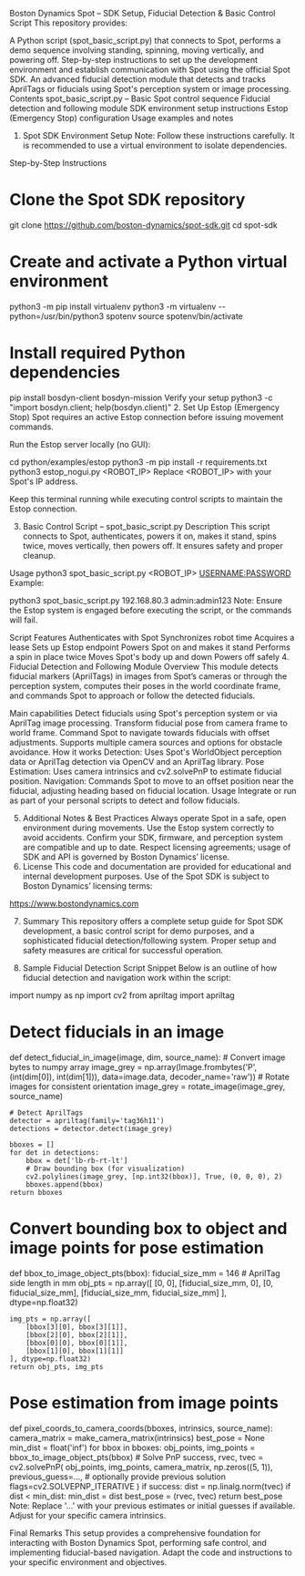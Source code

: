 Boston Dynamics Spot – SDK Setup, Fiducial Detection & Basic Control Script
This repository provides:

A Python script (spot_basic_script.py) that connects to Spot, performs a demo sequence involving standing, spinning, moving vertically, and powering off.
Step-by-step instructions to set up the development environment and establish communication with Spot using the official Spot SDK.
An advanced fiducial detection module that detects and tracks AprilTags or fiducials using Spot's perception system or image processing.
Contents
spot_basic_script.py – Basic Spot control sequence
Fiducial detection and following module
SDK environment setup instructions
Estop (Emergency Stop) configuration
Usage examples and notes
1. Spot SDK Environment Setup
Note: Follow these instructions carefully. It is recommended to use a virtual environment to isolate dependencies.

Step-by-Step Instructions
# Clone the Spot SDK repository
git clone https://github.com/boston-dynamics/spot-sdk.git
cd spot-sdk

# Create and activate a Python virtual environment
python3 -m pip install virtualenv
python3 -m virtualenv --python=/usr/bin/python3 spotenv
source spotenv/bin/activate

# Install required Python dependencies
pip install bosdyn-client bosdyn-mission
Verify your setup
python3 -c "import bosdyn.client; help(bosdyn.client)"
2. Set Up Estop (Emergency Stop)
Spot requires an active Estop connection before issuing movement commands.

Run the Estop server locally (no GUI):

cd python/examples/estop
python3 -m pip install -r requirements.txt
python3 estop_nogui.py <ROBOT_IP>
Replace <ROBOT_IP> with your Spot's IP address.

Keep this terminal running while executing control scripts to maintain the Estop connection.

3. Basic Control Script – spot_basic_script.py
Description
This script connects to Spot, authenticates, powers it on, makes it stand, spins twice, moves vertically, then powers off. It ensures safety and proper cleanup.

Usage
python3 spot_basic_script.py <ROBOT_IP> <USERNAME:PASSWORD>
Example:

python3 spot_basic_script.py 192.168.80.3 admin:admin123
Note: Ensure the Estop system is engaged before executing the script, or the commands will fail.

Script Features
Authenticates with Spot
Synchronizes robot time
Acquires a lease
Sets up Estop endpoint
Powers Spot on and makes it stand
Performs a spin in place twice
Moves Spot's body up and down
Powers off safely
4. Fiducial Detection and Following Module
Overview
This module detects fiducial markers (AprilTags) in images from Spot’s cameras or through the perception system, computes their poses in the world coordinate frame, and commands Spot to approach or follow the detected fiducials.

Main capabilities
Detect fiducials using Spot's perception system or via AprilTag image processing.
Transform fiducial pose from camera frame to world frame.
Command Spot to navigate towards fiducials with offset adjustments.
Supports multiple camera sources and options for obstacle avoidance.
How it works
Detection: Uses Spot's WorldObject perception data or AprilTag detection via OpenCV and an AprilTag library.
Pose Estimation: Uses camera intrinsics and cv2.solvePnP to estimate fiducial position.
Navigation: Commands Spot to move to an offset position near the fiducial, adjusting heading based on fiducial location.
Usage
Integrate or run as part of your personal scripts to detect and follow fiducials.

5. Additional Notes & Best Practices
Always operate Spot in a safe, open environment during movements.
Use the Estop system correctly to avoid accidents.
Confirm your SDK, firmware, and perception system are compatible and up to date.
Respect licensing agreements; usage of SDK and API is governed by Boston Dynamics’ license.
6. License
This code and documentation are provided for educational and internal development purposes. Use of the Spot SDK is subject to Boston Dynamics’ licensing terms:

https://www.bostondynamics.com

7. Summary
This repository offers a complete setup guide for Spot SDK development, a basic control script for demo purposes, and a sophisticated fiducial detection/following system. Proper setup and safety measures are critical for successful operation.

8. Sample Fiducial Detection Script Snippet
Below is an outline of how fiducial detection and navigation work within the script:

import numpy as np
import cv2
from apriltag import apriltag

# Detect fiducials in an image
def detect_fiducial_in_image(image, dim, source_name):
    # Convert image bytes to numpy array
    image_grey = np.array(Image.frombytes('P', (int(dim[0]), int(dim[1])), data=image.data, decoder_name='raw'))
    # Rotate images for consistent orientation
    image_grey = rotate_image(image_grey, source_name)

    # Detect AprilTags
    detector = apriltag(family='tag36h11')
    detections = detector.detect(image_grey)

    bboxes = []
    for det in detections:
        bbox = det['lb-rb-rt-lt']
        # Draw bounding box (for visualization)
        cv2.polylines(image_grey, [np.int32(bbox)], True, (0, 0, 0), 2)
        bboxes.append(bbox)
    return bboxes

# Convert bounding box to object and image points for pose estimation
def bbox_to_image_object_pts(bbox):
    fiducial_size_mm = 146  # AprilTag side length in mm
    obj_pts = np.array([
        [0, 0],
        [fiducial_size_mm, 0],
        [0, fiducial_size_mm],
        [fiducial_size_mm, fiducial_size_mm]
    ], dtype=np.float32)

    img_pts = np.array([
        [bbox[3][0], bbox[3][1]],
        [bbox[2][0], bbox[2][1]],
        [bbox[0][0], bbox[0][1]],
        [bbox[1][0], bbox[1][1]]
    ], dtype=np.float32)
    return obj_pts, img_pts

# Pose estimation from image points
def pixel_coords_to_camera_coords(bboxes, intrinsics, source_name):
    camera_matrix = make_camera_matrix(intrinsics)
    best_pose = None
    min_dist = float('inf')
    for bbox in bboxes:
        obj_points, img_points = bbox_to_image_object_pts(bbox)
        # Solve PnP
        success, rvec, tvec = cv2.solvePnP(
            obj_points,
            img_points,
            camera_matrix,
            np.zeros((5, 1)),
            previous_guess=..., # optionally provide previous solution
            flags=cv2.SOLVEPNP_ITERATIVE
        )
        if success:
            dist = np.linalg.norm(tvec)
            if dist < min_dist:
                min_dist = dist
                best_pose = (rvec, tvec)
    return best_pose
Note: Replace '...' with your previous estimates or initial guesses if available. Adjust for your specific camera intrinsics.

Final Remarks
This setup provides a comprehensive foundation for interacting with Boston Dynamics Spot, performing safe control, and implementing fiducial-based navigation. Adapt the code and instructions to your specific environment and objectives.
